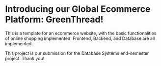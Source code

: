 # Introducing our Global Ecommerce Platform: GreenThread!
This is a template for an ecommerce website, with the basic functionalities of online shopping implemented. Frontend, Backend, and Database are all implemented.

This project is our submission for the Database Systems end-semester project. Thank you!
